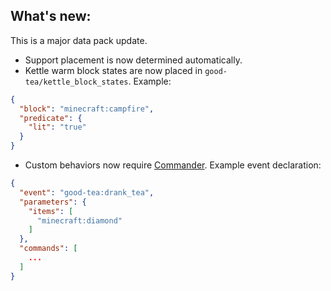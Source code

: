 ## What's new:

This is a major data pack update.

* Support placement is now determined automatically.
* Kettle warm block states are now placed in `good-tea/kettle_block_states`. Example:
```json
{
  "block": "minecraft:campfire",
  "predicate": {
    "lit": "true"
  }
}
```
* Custom behaviors now require [Commander](https://constellation-mc.github.io/commander/). Example event declaration:
```json
{
  "event": "good-tea:drank_tea",
  "parameters": {
    "items": [
      "minecraft:diamond"
    ]
  },
  "commands": [
    ...
  ]
}
```